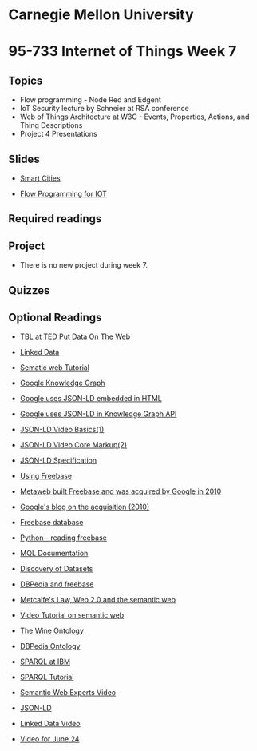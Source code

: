 # Carnegie Mellon University

# 95-733 Internet of Things Week 7

## Topics

+ Flow programming - Node Red and Edgent
+ IoT Security lecture by Schneier at RSA conference
+ Web of Things Architecture at W3C - Events, Properties, Actions, and Thing Descriptions
+ Project 4 Presentations

## Slides

+ [Smart Cities](https://www.andrew.cmu.edu/user/mm6/95-733/PowerPoint/Smart_Cities.pptx)

+ [Flow Programming for IOT](https://www.andrew.cmu.edu/user/mm6/95-733/PowerPoint/Flow_Programming.pptx)

## Required readings


## Project

+ There is no new project during week 7.

## Quizzes



## Optional Readings

+ [TBL at TED Put Data On The Web](https://www.youtube.com/watch?v=OM6XIICm_qo)

+ [Linked Data](http://linkeddata.org/)

+ [Sematic web Tutorial](http://www.linkeddatatools.com/semantic-web-basics)

+ [Google Knowledge Graph](https://www.youtube.com/watch?v=mmQl6VGvX-c)

+ [Google uses JSON-LD embedded in HTML](https://developers.google.com/schemas/formats/json-ld)

+ [Google uses JSON-LD in Knowledge Graph API](https://developers.google.com/knowledge-graph/)

+ [JSON-LD Video Basics(1)](https://www.youtube.com/watch?v=vioCbTo3C-4)

+ [JSON-LD Video Core Markup(2)](https://www.youtube.com/watch?v=UmvWk_TQ30A)

+ [JSON-LD Specification](https://www.w3.org/TR/json-ld/)

+ [Using Freebase](http://www.freebase.com/docs/mql)

+ [Metaweb built Freebase and was acquired by Google in 2010](http://wiki.freebase.com/wiki/What_is_Freebase%3F)

+ [Google's blog on the acquisition (2010)](http://googleblog.blogspot.com/2010/07/deeper-understanding-with-metaweb.html)

+ [Freebase database](http://www.freebase.com/)

+ [Python - reading freebase](http://code.google.com/p/freebase-python/wiki/GettingStarted)

+ [MQL Documentation](http://www.freebase.com/docs/mql)

+ [Discovery of Datasets](https://www.blog.google/products/search/making-it-easier-discover-datasets/)

+ [DBPedia and freebase](http://wiki.freebase.com/wiki/DBPedia)

+ [Metcalfe's Law, Web 2.0 and the semantic web](http://www.cs.umd.edu/~golbeck/downloads/Web20-SW-JWS-webVersion.pdf)

+ [Video Tutorial on semantic web](http://videolectures.net/training06_sure_stsw/)

+ [The Wine Ontology](http://www.w3.org/TR/owl-guide/wine.rdf)

+ [DBPedia Ontology](http://mappings.dbpedia.org/server/ontology/classes/)

+ [SPARQL at IBM](http://www.ibm.com/developerworks/xml/library/j-sparql/)

+ [SPARQL Tutorial](http://www.xml.com/lpt/a/1628)

+ [Semantic Web Experts Video](http://technologyvoice.com/2013/09/04/deciphering-the-semantic-web-video)

+ [JSON-LD](http://www.markus-lanthaler.com/research/on-using-json-ld-to-create-evolvable-restful-services.pdf)

+ [Linked Data Video](http://videolectures.net/iswc08_heath_hpldw/)

+ [Video for June 24](http://heinz-video1.andrew.cmu.edu/Mediasite/Catalog/Full/e12a51f42845453f9d7863231a0a73a421)
